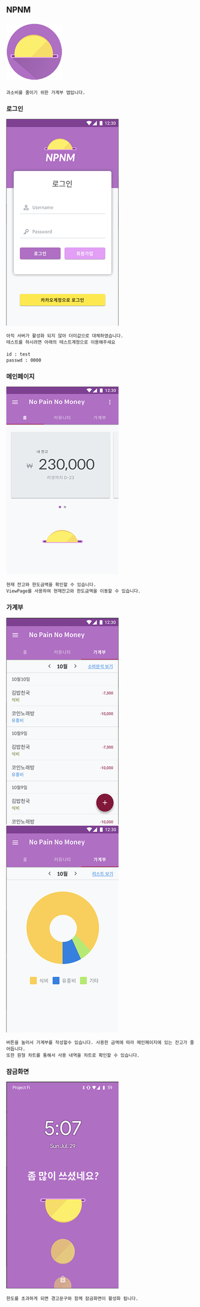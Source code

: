 ## NPNM <br><br> ![alt text](https://github.com/godsejeong/Resume/blob/master/ProjectResource/NPNM/NPNM_Icon.png) 

```
과소비를 줄이기 위한 가계부 앱입니다.
```

### 로그인
![alt text](https://github.com/godsejeong/Resume/blob/master/ProjectResource/NPNM/LoginPage.png)

```
아직 서버가 활성화 되지 않아 더미값으로 대체하였습니다.
테스트를 하시려면 아래의 테스트계정으로 이용해주세요

id : test
passwd : 0000
```

### 메인페이지

![alt text](https://github.com/godsejeong/Resume/blob/master/ProjectResource/NPNM/MainPage.png)

```
현재 잔고와 한도금액을 확인할 수 있습니다.
ViewPage를 사용하여 현재잔고와 한도금액을 이동할 수 있습니다.
```

### 가계부

![alt text](https://github.com/godsejeong/Resume/blob/master/ProjectResource/NPNM/MonthPage.png)
![alt text](https://github.com/godsejeong/Resume/blob/master/ProjectResource/NPNM/ChartPage.png)

```
버튼을 눌러서 가계부를 작성할수 있습니다. 사용한 금액에 따라 메인페이지에 있는 잔고가 줄어듭니다.
또한 원형 차트를 통해서 사용 내역을 차트로 확인할 수 있습니다.
```
### 잠금화면
![alt text](https://github.com/godsejeong/Resume/blob/master/ProjectResource/NPNM/RockScreenPage.png)

```
한도를 초과하게 되면 경고문구와 함께 잠금화면이 활성화 됩니다. 
```
